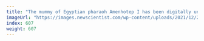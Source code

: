 ```yaml
---
title: "The mummy of Egyptian pharaoh Amenhotep I has been digitally unwrapped"
imageUrl: "https://images.newscientist.com/wp-content/uploads/2021/12/24125340/PRI_216178852.jpg?width=600"
index: 607
weight: 607
---
```


